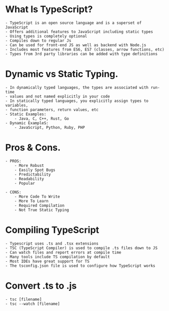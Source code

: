 # What Is TypeScript?

    - TypeScript is an open source language and is a superset of JavaScript
    - Offers additional features to JavaScript including static types
    - Using types is completely optional
    - Compiles down to regular Js
    - Can be used for front-end JS as well as backend with Node.js
    - Includes most features from ES6, ES7 (classes, arrow functions, etc)
    - Types from 3rd party libraries can be added with type definitions

# Dynamic vs Static Typing.

    - In dynamically typed languages, the types are associated with run-time
    - values and not named explicitly in your code
    - In statically typed languages, you explicitly assign types to variables,
    - function parameters, return values, etc
    - Static Examples:
        - Java, C, C++, Rust, Go
    - Dynamic ExampleS:
        - JavaScript, Python, Ruby, PHP

# Pros & Cons.

    - PROS:
        - More Robust
        - Easily Spot Bugs
        - Predictability
        - Readability
        - Popular

    - CONS:
        - More Code To Write
        - More To Learn
        - Required Compilation
        - Not True Static Typing

# Compiling TypeScript

    - Typescript uses .ts and .tsx extensions
    - TSC (TypeScript Compiler) is used to compile .ts files down to JS
    - Can watch files and report errors at compile time
    - Many tools include TS compilation by default
    - Most IDEs have great support for TS
    - The tsconfig.json file is used to configure how TypeScript works

# Convert .ts to .js

    - tsc [filename]
    - tsc --watch [filename]
